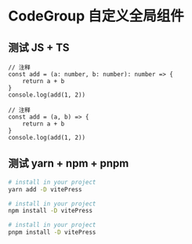 # CodeGroup 自定义全局组件

## 测试 JS + TS

<code-group>

<div title="ts" active>

```ts{2}
// 注释
const add = (a: number, b: number): number => {
	return a + b
}
console.log(add(1, 2))
```

</div>

<div title="js">

```js{2}
// 注释
const add = (a, b) => {
	return a + b
}
console.log(add(1, 2))
```

</div>
</code-group>

## 测试 yarn + npm + pnpm

<code-group>
<div title="yarn" active>

```sh
# install in your project
yarn add -D vitePress
```

</div>
<div title="npm">

```sh
# install in your project
npm install -D vitePress
```

</div>
<div title="pnpm">

```sh
# install in your project
pnpm install -D vitePress
```

</div>
</code-group>
